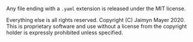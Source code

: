 Any file ending with a `.yaml` extension is released under the MIT license.

Everything else is all rights reserved. Copyright (C) Jaimyn Mayer 2020. This is proprietary software and use without a license from the copyright holder is expressly prohibited unless specified.